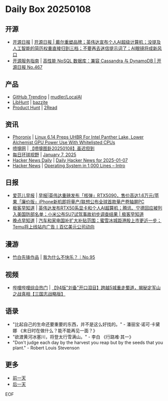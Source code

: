 # Daily Box 20250108

## 开源
- [开源日报](https://www.oschina.net/news/column?columnId=25) | [开源日报 | 戴尔重塑品牌；英伟达宣布个人AI超级计算机；没提及人工智能的简历权重直接归到三档；不要再去迷信提示词了；AI眼镜将成新风口](https://www.oschina.net/news/328861)
- [开源服务指南](https://osguider.com/blog/) | [高性能 NoSQL 数据库：兼容 Cassandra 与 DynamoDB | 开源日报 No.467](https://osguider.com/blog/post/daily/daily-467/)

## 产品
- [GitHub Trending](https://github.com/trending?since=daily) | [mudler/LocalAI](https://github.com/mudler/LocalAI)
- [LibHunt](https://www.libhunt.com/) | [bazzite](https://www.libhunt.com/r/bazzite)
- [Product Hunt](https://www.producthunt.com) | [2Read ](https://www.producthunt.com/posts/2read-4)

## 资讯
- [Phoronix](https://www.phoronix.com/) | [Linux 6.14 Preps UHBR For Intel Panther Lake, Lower Alchemist GPU Power Use With Whitelisted CPUs](https://www.phoronix.com/news/Linux-6.14-Intel-UHBR-TB)
- [喷嚏网](http://www.dapenti.com/blog/blog.asp?subjectid=70&name=xilei) | [【喷嚏图卦20250108】虽迟但到](http://www.dapenti.com/blog/more.asp?name=xilei&id=183552)
- [每日环球视野](https://idai.ly/) | [January 7, 2025](http://m.idai.ly/se/a193iG?1736179200)
- [Hacker News Daily](https://www.daemonology.net/hn-daily/) | [Daily Hacker News for 2025-01-07](https://www.daemonology.net/hn-daily/2025-01-07.html)
- [Hacker News](https://news.ycombinator.com/front) | [Operating System in 1,000 Lines – Intro](https://news.ycombinator.com/item?id=42631873)

## 日报
- [爱范儿早报](https://www.ifanr.com/category/ifanrnews) | [早报|英伟达重磅发布「核弹」RTX5090，售价高达1.6万元/苹果「廉价版」iPhone新机即将量产/联想公布全球首款量产卷轴屏PC](https://www.ifanr.com/1611451)
- [极客早知道](https://www.geekpark.net/column/74) | [英伟达发布RTX50系显卡和个人AI超算机；腾讯、宁德回应被列入美国防部名单；小米公布SU7试驾事故初步调查结果 | 极客早知道](https://www.geekpark.net/news/345061)
- [晚点早知道](https://www.latepost.com/news/index?proma=3) | [汽车和家电国补扩大补贴范围；蜜雪冰城距港股上市更近一步；Temu将上线站内广告丨百亿美元公司动向](https://www.latepost.com/news/dj_detail?id=2727)

## 漫游
- [竹白先锋作品](https://www.zhubai.wiki/) | [我为什么不快乐？｜No.95](https://open.zhubai.wiki/a/l/t/z/pl/220525/2488713101219549184)

## 视频
- [哔哩哔哩综合热门](https://www.bilibili.com/v/popular/all/) | [【94版"刘备"开口泪目】跨越5城重走蜀道，揭秘定军山之战真相【三国志战略版】](https://b23.tv/BV1ZjrYYvEyU)

## 语录
- "比起自己的生命还要重要的东西，并不是这么好找的。" - 潘丽宝·诺可·卡黛娜 《末日时在做什么？能不能再见一面？》
- "欲渡黄河冰塞川，将登太行雪满山。" - 李白 《行路难·其一》
- "Don't judge each day by the harvest you reap but by the seeds that you plant." - Robert Louis Stevenson

## 更多
- [前一天](archives/daily-box-20250107.md)
- [后一天](archives/daily-box-20250109.md)

EOF